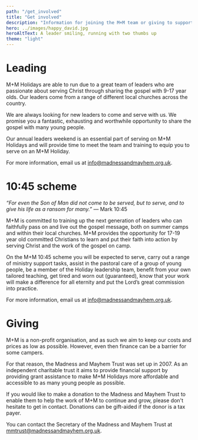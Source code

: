 ```yaml
---
path: "/get_involved"
title: "Get involved"
description: "Information for joining the M+M team or giving to support our work."
hero: ../images/happy_david.jpg
heroAltText: A leader smiling, running with two thumbs up
theme: "light"
---
```


# Leading
M+M Holidays are able to run due to a great team of leaders who are passionate about serving Christ through sharing the gospel with 9-17 year olds. Our leaders come from a range of different local churches across the country.

We are always looking for new leaders to come and serve with us. We promise you a fantastic, exhausting and worthwhile opportunity to share the gospel with many young people.

Our annual leaders weekend is an essential part of serving on M+M Holidays and will provide time to meet the team and training to equip you to serve on an M+M Holiday.

For more information, email us at <info@madnessandmayhem.org.uk>.

# 10:45 scheme
*&ldquo;For even the Son of Man did not come to be served, but to serve, and to give his life as a ransom for many.&rdquo;* &mdash; Mark 10:45

M+M is committed to training up the next generation of leaders who can faithfully pass on and live out the gospel message, both on summer camps and within their local churches. M+M provides the opportunity for 17-19 year old committed Christians to learn and put their faith into action by serving Christ and the work of the gospel on camp.

On the M+M 10:45 scheme you will be expected to serve, carry out a range of ministry support tasks, assist in the pastoral care of a group of young people, be a member of the Holiday leadership team, benefit from your own tailored teaching, get tired and worn out (guaranteed), know that your work will make a difference for all eternity and put the Lord’s great commission into practice.

For more information, email us at <info@madnessandmayhem.org.uk>.

# Giving
M+M is a non-profit organisation, and as such we aim to keep our costs and prices as low as possible. However, even then finance can be a barrier for some campers.

For that reason, the Madness and Mayhem Trust was set up in 2007. As an independent charitable trust it aims to provide financial support by providing grant assistance to make M+M Holidays more affordable and accessible to as many young people as possible.

If you would like to make a donation to the Madness and Mayhem Trust to enable them to help the work of M+M to continue and grow, please don't hesitate to get in contact. Donations can be gift-aided if the donor is a tax payer.

You can contact the Secretary of the Madness and Mayhem Trust at <mmtrust@madnessandmayhem.org.uk>.
